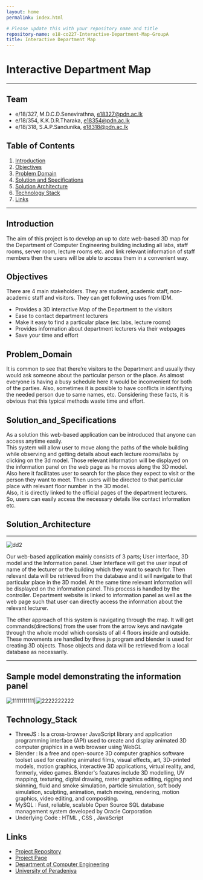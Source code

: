 ```yaml
---
layout: home
permalink: index.html

# Please update this with your repository name and title
repository-name: e18-co227-Interactive-Department-Map-GroupA
title: Interactive Department Map 
---
```


[comment]: # "This is the standard layout for the project, but you can clean this and use your own template"

# Interactive Department Map

---

## Team
-  e/18/327, M.D.C.D.Senevirathna, [e18327@pdn.ac.lk](mailto:name@email.com)
-  e/18/354, K.K.D.R.Tharaka, [e18354@pdn.ac.lk](mailto:name@email.com)
-  e/18/318, S.A.P.Sandunika, [e18318@pdn.ac.lk](mailto:name@email.com)

## Table of Contents
1. [Introduction](#introduction)
2. [Objectives](#objectives)
3. [Problem Domain](#problem_domain)
4. [Solution and Specifications](#solution_and_specifications)
5. [Solution Architecture](#solution_architecture)
6. [Technology Stack](#technology_stack)
7. [Links](#links)

---

## Introduction

 The aim of this project is to develop an up to date web-based 3D map for the Department of Computer Engineering building including all labs, staff rooms, server room, lecture rooms etc. and link relevant information of staff members then the users will be able to access them in a convenient way.

## Objectives

There are 4 main stakeholders. They are student, academic staff, non-academic staff and visitors. They can get following uses from IDM.
* Provides a 3D interactive Map of the Department to the visitors 
* Ease to contact department lecturers 
* Make it easy to find a particular place (ex: labs, lecture rooms)
* Provides information about department lecturers via their webpages 
* Save your time and effort

## Problem_Domain
It is common to see that there’re visitors to the Department and usually they would ask someone about the particular person or the place. As almost everyone is having a busy schedule here it would be inconvenient for both of the parties.
Also, sometimes it is possible to have conflicts in identifying the needed person due to same names, etc. Considering these facts, it is obvious that this typical methods waste time and effort.

## Solution_and_Specifications
As a solution this web-based application can be introduced that anyone can access anytime easily.  
This system will allow user to move along the paths of the whole building while observing and getting details about each lecture rooms/labs by clicking on the 3d model. Those relevant information will be displayed on the information panel on the web page as he moves along the 3D model.
Also here it facilitates user to search for the place they expect to visit or the person they want to meet. Then users will be directed to that particular place with relevant floor number in the 3D model.  
Also, it is directly linked to the official pages of the department lecturers. So, users can easily access the necessary details like contact information etc.  


## Solution_Architecture
---
![dd2](https://user-images.githubusercontent.com/73444543/172698244-b0fe3424-ce60-44d2-90ca-218b9667cc60.png)

Our web-based application mainly consists of 3 parts; User interface, 3D model and the Information panel. 
User Interface will get the user input of name of the lecturer or the building which they want to search for. Then relevant data will be retrieved from the database and it will navigate to that particular place in the 3D model. At the same time relevant information will be displayed on the information panel. This process is handled by the controller. Department website is linked to information panel as well as the web page such that user can directly access the information about the relevant lecturer.

The other approach of this system is navigating through the map. It will get commands(directions) from the user from the arrow keys and navigate through the whole model which consists of all 4 floors inside and outside. These movements are handled by three.js program and blender is used for creating 3D objects. Those objects and data will be retrieved from a local database as necessarily.

---
Sample model demonstrating the information panel 
---
![1111111111](https://user-images.githubusercontent.com/73444543/172698738-858c8617-8f72-4593-9682-ed8edef4b286.png)|![2222222222](https://user-images.githubusercontent.com/73444543/172698754-77f91daa-7202-4b99-9b5c-5d3ac02360ee.png)

## Technology_Stack

* ThreeJS : Is a cross-browser JavaScript library and application programming interface (API) used to create and display animated 3D computer graphics in a web browser using WebGL
* Blender : Is a free and open-source 3D computer graphics software toolset used for creating animated films, visual effects, art, 3D-printed models, motion graphics, interactive 3D applications, virtual reality, and, formerly, video games. Blender's features include 3D modelling, UV mapping, texturing, digital drawing, raster graphics editing, rigging and skinning, fluid and smoke simulation, particle simulation, soft body simulation, sculpting, animation, match moving, rendering, motion graphics, video editing, and compositing.
* MySQL : Fast, reliable, scalable Open Source SQL database management system developed by Oracle Corporation
* Underlying Code : HTML , CSS , JavaScript


## Links

- [Project Repository](https://github.com/cepdnaclk/e18-co227-Interactive-Department-Map-GroupA.git)
- [Project Page](https://cepdnaclk.github.io/e18-co227-Interactive-Department-Map-GroupA)
- [Department of Computer Engineering](http://www.ce.pdn.ac.lk/)
- [University of Peradeniya](https://eng.pdn.ac.lk/)


[//]: # (Please refer this to learn more about Markdown syntax)
[//]: # (https://github.com/adam-p/markdown-here/wiki/Markdown-Cheatsheet)
